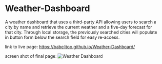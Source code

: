 # Weather-Dashboard

A weather dashboard that uses a third-party API allowing users to search a city by name and retrieve the current weather and a five-day forecast for that city. Through local storage, the previously searched cities will populate in button form below the search field for easy re-access. 

link to live page: https://babelitoo.github.io/Weather-Dashboard/

screen shot of final page:
![Weather Dashboard](![weather](https://user-images.githubusercontent.com/83032436/122131070-3e90db00-cdfe-11eb-863a-d3fb5ce3a9ec.png)
)
